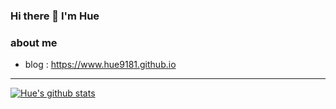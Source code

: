 ### Hi there 👋 I'm Hue

### about me
 - blog : https://www.hue9181.github.io

---
[![Hue's github stats](https://github-readme-stats.vercel.app/api?username=hue9181)](https://github.com/hue9181/github-readme-stats)

<!--
**hue9181/hue9181** is a ✨ _special_ ✨ repository because its `README.md` (this file) appears on your GitHub profile.

Here are some ideas to get you started:

- 🔭 I’m currently working on ...
- 🌱 I’m currently learning ...
- 👯 I’m looking to collaborate on ...
- 🤔 I’m looking for help with ...
- 💬 Ask me about ...
- 📫 How to reach me: ...
- 😄 Pronouns: ...
- ⚡ Fun fact: ...
-->
